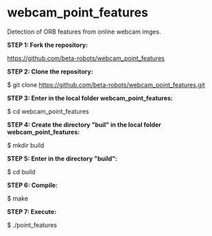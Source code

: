 # webcam_point_features
Detection of ORB features from online webcam imges.

**STEP 1: Fork the repository:**

https://github.com/beta-robots/webcam_point_features

**STEP 2: Clone the repository:**

$ git clone https://github.com/beta-robots/webcam_point_features.git

**STEP 3: Enter in the local folder webcam_point_features:**

$ cd webcam_point_features

**STEP 4: Create the directory "buil" in the local folder webcam_point_features:**

$ mkdir build 

**STEP 5: Enter in the directory "build":**

$ cd build

**STEP 6: Compile:**

$ make

**STEP 7: Execute:**

$ ./point_features
